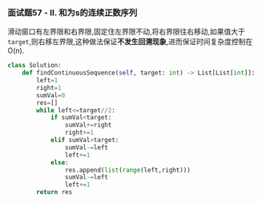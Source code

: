 ### 面试题57 - II. 和为s的连续正数序列
滑动窗口有左界限和右界限,固定住左界限不动,将右界限往右移动,如果值大于`target`,则右移左界限,这种做法保证**不发生回溯现象**,进而保证时间复杂度控制在O(n).
```py
class Solution:
    def findContinuousSequence(self, target: int) -> List[List[int]]:
        left=1
        right=1
        sumVal=0
        res=[]
        while left<=target//2:
            if sumVal<target:
                sumVal+=right
                right+=1
            elif sumVal>target:
                sumVal-=left
                left+=1
            else:
                res.append(list(range(left,right)))
                sumVal-=left
                left+=1
        return res
```